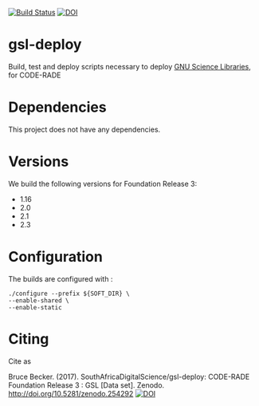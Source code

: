 [![Build Status](https://ci.sagrid.ac.za/buildStatus/icon?job=gsl-deploy)](https://ci.sagrid.ac.za/job/gsl-deploy/) [![DOI](https://zenodo.org/badge/DOI/10.5281/zenodo.254292.svg)](https://doi.org/10.5281/zenodo.254292)

# gsl-deploy

Build, test and deploy scripts necessary to deploy [GNU Science Libraries](https://www.gnu.org/software/gsl/), for CODE-RADE

# Dependencies

This project does not have any dependencies.


# Versions

We build the following versions for Foundation Release 3:

  * 1.16
  * 2.0
  * 2.1
  * 2.3

# Configuration

The  builds are configured with :

```
./configure --prefix ${SOFT_DIR} \
--enable-shared \
--enable-static

```


#  Citing

Cite as

Bruce Becker. (2017). SouthAfricaDigitalScience/gsl-deploy: CODE-RADE Foundation Release 3 : GSL [Data set]. Zenodo. http://doi.org/10.5281/zenodo.254292 [![DOI](https://zenodo.org/badge/DOI/10.5281/zenodo.254292.svg)](https://doi.org/10.5281/zenodo.254292)
